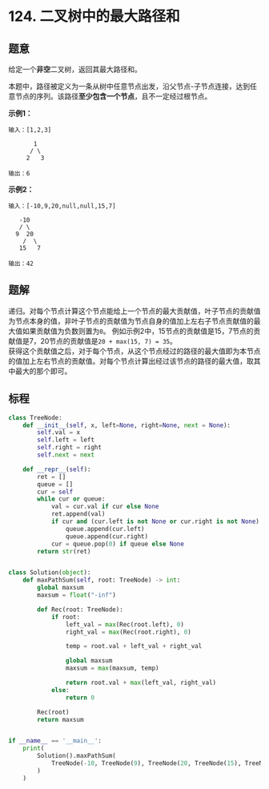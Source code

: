 # 124. 二叉树中的最大路径和

## 题意

给定一个**非空**二叉树，返回其最大路径和。

本题中，路径被定义为一条从树中任意节点出发，沿父节点-子节点连接，达到任意节点的序列。该路径**至少包含一个节点**，且不一定经过根节点。

**示例1：**

```
输入：[1,2,3]

       1
      / \
     2   3

输出：6
```

**示例2：**

```
输入：[-10,9,20,null,null,15,7]

   -10
   / \
  9  20
    /  \
   15   7

输出：42
```

## 题解

递归。对每个节点计算这个节点能给上一个节点的最大贡献值，叶子节点的贡献值为节点本身的值，非叶子节点的贡献值为节点自身的值加上左右子节点贡献值的最大值如果贡献值为负数则置为`0`。
例如示例2中，15节点的贡献值是15，7节点的贡献值是7，20节点的贡献值是`20 + max(15, 7) = 35`。  
获得这个贡献值之后，对于每个节点，从这个节点经过的路径的最大值即为本节点的值加上左右节点的贡献值。对每个节点计算出经过该节点的路径的最大值，取其中最大的那个即可。


## 标程

```python
class TreeNode:
    def __init__(self, x, left=None, right=None, next = None):
        self.val = x
        self.left = left
        self.right = right
        self.next = next

    def __repr__(self):
        ret = []
        queue = []
        cur = self
        while cur or queue:
            val = cur.val if cur else None
            ret.append(val)
            if cur and (cur.left is not None or cur.right is not None):
                queue.append(cur.left)
                queue.append(cur.right)
            cur = queue.pop(0) if queue else None
        return str(ret)


class Solution(object):
    def maxPathSum(self, root: TreeNode) -> int:
        global maxsum
        maxsum = float("-inf")

        def Rec(root: TreeNode):
            if root:
                left_val = max(Rec(root.left), 0)
                right_val = max(Rec(root.right), 0)

                temp = root.val + left_val + right_val

                global maxsum
                maxsum = max(maxsum, temp)

                return root.val + max(left_val, right_val)
            else:
                return 0

        Rec(root)
        return maxsum


if __name__ == '__main__':
    print(
        Solution().maxPathSum(
            TreeNode(-10, TreeNode(9), TreeNode(20, TreeNode(15), TreeNode(7)))
        )
    )

```